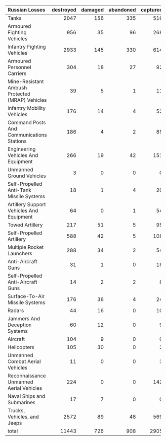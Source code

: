 | Russian Losses                                   |   destroyed |   damaged |   abandoned |   captured |   total |
|:-------------------------------------------------|------------:|----------:|------------:|-----------:|--------:|
| Tanks                                            |        2047 |       156 |         335 |        516 |    3054 |
| Armoured Fighting Vehicles                       |         956 |        35 |          96 |        268 |    1355 |
| Infantry Fighting Vehicles                       |        2933 |       145 |         330 |        614 |    4022 |
| Armoured Personnel Carriers                      |         304 |        18 |          27 |         92 |     441 |
| Mine-Resistant Ambush Protected  (MRAP) Vehicles |          39 |         5 |           1 |         11 |      56 |
| Infantry Mobility Vehicles                       |         176 |        14 |           4 |         52 |     246 |
| Command Posts And Communications Stations        |         186 |         4 |           2 |         85 |     277 |
| Engineering Vehicles And Equipment               |         266 |        19 |          42 |        151 |     478 |
| Unmanned Ground Vehicles                         |           3 |         0 |           0 |          0 |       3 |
| Self-Propelled Anti-Tank Missile Systems         |          18 |         1 |           4 |         20 |      43 |
| Artillery Support Vehicles And Equipment         |          64 |         0 |           1 |         54 |     119 |
| Towed Artillery                                  |         217 |        51 |           5 |         95 |     368 |
| Self-Propelled Artillery                         |         588 |        42 |           5 |        108 |     743 |
| Multiple Rocket Launchers                        |         288 |        34 |           2 |         54 |     378 |
| Anti-Aircraft Guns                               |          31 |         1 |           0 |         18 |      50 |
| Self-Propelled Anti-Aircraft Guns                |          14 |         2 |           2 |          8 |      26 |
| Surface-To-Air Missile Systems                   |         176 |        36 |           4 |         24 |     240 |
| Radars                                           |          44 |        16 |           0 |         10 |      70 |
| Jammers And Deception Systems                    |          60 |        12 |           0 |          9 |      81 |
| Aircraft                                         |         104 |         9 |           0 |          0 |     113 |
| Helicopters                                      |         105 |        30 |           0 |          2 |     137 |
| Unmanned Combat Aerial Vehicles                  |          11 |         0 |           0 |          3 |      14 |
| Reconnaissance Unmanned Aerial Vehicles          |         224 |         0 |           0 |        142 |     366 |
| Naval Ships and Submarines                       |          17 |         7 |           0 |          0 |      24 |
| Trucks, Vehicles, and Jeeps                      |        2572 |        89 |          48 |        569 |    3278 |
| total                                            |       11443 |       726 |         908 |       2905 |   15982 |